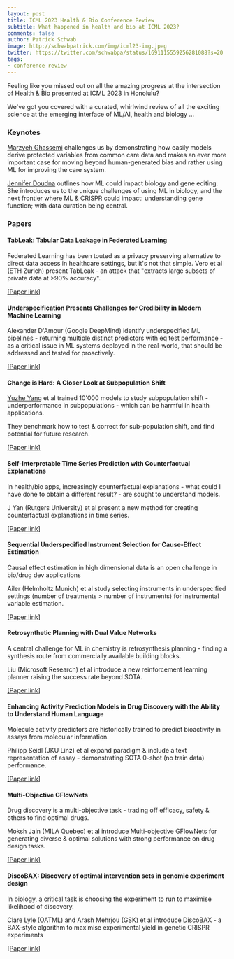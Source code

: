 ```yaml
---
layout: post
title: ICML 2023 Health & Bio Conference Review
subtitle: What happened in health and bio at ICML 2023?
comments: false
author: Patrick Schwab
image: http://schwabpatrick.com/img/icml23-img.jpeg
twitter: https://twitter.com/schwabpa/status/1691115559256281088?s=20
tags:
- conference review
---
```

Feeling like you missed out on all the amazing progress at the intersection of Health & Bio presented at ICML 2023 in Honolulu?

We've got you covered with a curated, whirlwind review of all the exciting science at the emerging interface of ML/AI, health and biology ...

<h3>Keynotes</h3>

<a href="https://healthyml.org/">Marzyeh Ghassemi</a> challenges us by demonstrating how easily models derive protected variables from common care data and makes an ever more important case for moving beyond human-generated bias and rather using ML for improving the care system.

<div class="gallery">
<galleryitem src="http://schwabpatrick.com/img/icml2023/mg1.jpeg"></galleryitem> 
<galleryitem src="http://schwabpatrick.com/img/icml2023/mg2.jpeg"></galleryitem>
<galleryitem src="http://schwabpatrick.com/img/icml2023/mg3.jpeg"></galleryitem>
<galleryitem src="http://schwabpatrick.com/img/icml2023/mg4.jpeg"></galleryitem>
</div>

<a href="https://vcresearch.berkeley.edu/faculty/jennifer-doudna">Jennifer Doudna</a> outlines how ML could impact biology and gene editing. She introduces us to the unique challenges of using ML in biology, and the next frontier where ML & CRISPR could impact: understanding gene function; with data curation being central.

<div class="gallery">
<galleryitem src="http://schwabpatrick.com/img/icml2023/jd1.jpeg"></galleryitem> 
<galleryitem src="http://schwabpatrick.com/img/icml2023/jd2.jpeg"></galleryitem>
<galleryitem src="http://schwabpatrick.com/img/icml2023/jd3.jpeg"></galleryitem>
<galleryitem src="http://schwabpatrick.com/img/icml2023/jd4.jpeg"></galleryitem>
</div>

<h3>Papers</h3>

<h4>TabLeak: Tabular Data Leakage in Federated Learning</h4>

Federated Learning has been touted as a privacy preserving alternative to direct data access in healthcare settings, but it's not that simple.
Vero et al (ETH Zurich) present TabLeak - an attack that "extracts large subsets of private data at >90% accuracy".

<a href="https://proceedings.mlr.press/v202/vero23a.html">[Paper link]</a>

<div class="gallery">
<galleryitem src="http://schwabpatrick.com/img/icml2023/fl1.jpeg"></galleryitem> 
<galleryitem src="http://schwabpatrick.com/img/icml2023/fl2.jpeg"></galleryitem>
</div>

<h4>Underspecification Presents Challenges for Credibility in Modern Machine Learning</h4>

Alexander D'Amour (Google DeepMind) identify underspecified ML pipelines - returning multiple distinct predictors with eq test performance - as a critical issue in ML systems deployed in the real-world, that should be addressed and tested for proactively.

<a href="https://jmlr.org/papers/v23/20-1335.html">[Paper link]</a>

<div class="gallery">
<galleryitem src="http://schwabpatrick.com/img/icml2023/us1.jpeg"></galleryitem> 
<galleryitem src="http://schwabpatrick.com/img/icml2023/us2.jpeg"></galleryitem>
<galleryitem src="http://schwabpatrick.com/img/icml2023/us3.jpeg"></galleryitem>
</div>


<h4>Change is Hard: A Closer Look at Subpopulation Shift</h4>

<a href="https://www.mit.edu/~yuzhe/">Yuzhe Yang</a> et al trained 10'000 models to study subpopulation shift - underperformance in subpopulations - which can be harmful in health  applications.

They benchmark how to test & correct for sub-population shift, and find potential for future research.

<a href="https://arxiv.org/abs/2302.12254">[Paper link]</a>

<div class="gallery">
<galleryitem src="http://schwabpatrick.com/img/icml2023/sp1.jpeg"></galleryitem> 
<galleryitem src="http://schwabpatrick.com/img/icml2023/sp2.jpeg"></galleryitem>
<galleryitem src="http://schwabpatrick.com/img/icml2023/sp3.jpeg"></galleryitem>
<galleryitem src="http://schwabpatrick.com/img/icml2023/sp4.jpeg"></galleryitem>
</div>


<h4>Self-Interpretable Time Series Prediction with Counterfactual Explanations</h4>

In health/bio apps, increasingly counterfactual explanations - what could I have done to obtain a different result? - are sought to understand models.

J Yan (Rutgers University) et al present a new method for creating counterfactual explanations in time series.

<a href="https://arxiv.org/abs/2306.06024">[Paper link]</a>

<div class="gallery">
<galleryitem src="http://schwabpatrick.com/img/icml2023/ce1.jpeg"></galleryitem> 
<galleryitem src="http://schwabpatrick.com/img/icml2023/ce2.jpeg"></galleryitem>
<galleryitem src="http://schwabpatrick.com/img/icml2023/ce3.jpeg"></galleryitem>
<galleryitem src="http://schwabpatrick.com/img/icml2023/ce4.jpeg"></galleryitem>
</div>

<h4>Sequential Underspecified Instrument Selection for Cause-Effect Estimation</h4>

Causal effect estimation in high dimensional data is an open challenge in bio/drug dev applications

Ailer (Helmholtz Munich) et al study selecting instruments in underspecified settings (number of treatments > number of instruments) for instrumental variable estimation.

<a href="https://arxiv.org/abs/2302.05684">[Paper link]</a>

<div class="gallery">
<galleryitem src="http://schwabpatrick.com/img/icml2023/sc1.jpeg"></galleryitem> 
<galleryitem src="http://schwabpatrick.com/img/icml2023/sc2.jpeg"></galleryitem>
<galleryitem src="http://schwabpatrick.com/img/icml2023/sc3.jpeg"></galleryitem>
</div>


<h4>Retrosynthetic Planning with Dual Value Networks</h4>

A central challenge for ML in chemistry is retrosynthesis planning - finding a synthesis route from commercially available building blocks.

Liu (Microsoft Research) et al introduce a new reinforcement learning planner raising the success rate beyond SOTA.

<a href="https://arxiv.org/abs/2301.13755">[Paper link]</a>

<div class="gallery">
<galleryitem src="http://schwabpatrick.com/img/icml2023/rs1.jpeg"></galleryitem> 
<galleryitem src="http://schwabpatrick.com/img/icml2023/rs2.jpeg"></galleryitem>
<galleryitem src="http://schwabpatrick.com/img/icml2023/rs3.jpeg"></galleryitem>
<galleryitem src="http://schwabpatrick.com/img/icml2023/rs4.jpeg"></galleryitem>
</div>


<h4>Enhancing Activity Prediction Models in Drug Discovery with the Ability to Understand Human Language</h4>

Molecule activity predictors are historically trained to predict bioactivity in assays from molecular information.

Philipp Seidl (JKU Linz) et al expand paradigm & include a text representation of assay - demonstrating SOTA 0-shot (no train data) performance.

<a href="https://arxiv.org/abs/2303.03363">[Paper link]</a>

<div class="gallery">
<galleryitem src="http://schwabpatrick.com/img/icml2023/ap1.jpeg"></galleryitem> 
<galleryitem src="http://schwabpatrick.com/img/icml2023/ap2.jpeg"></galleryitem>
<galleryitem src="http://schwabpatrick.com/img/icml2023/ap3.jpeg"></galleryitem>
<galleryitem src="http://schwabpatrick.com/img/icml2023/ap4.jpeg"></galleryitem>
</div>

<h4>Multi-Objective GFlowNets</h4>

Drug discovery is a multi-objective task - trading off efficacy, safety & others to find optimal drugs.

Moksh Jain (MILA Quebec) et al introduce Multi-objective GFlowNets for generating diverse & optimal solutions with strong performance on drug design tasks.

<a href="https://arxiv.org/abs/2210.12765">[Paper link]</a>

<div class="gallery">
<galleryitem src="http://schwabpatrick.com/img/icml2023/mo1.jpeg"></galleryitem> 
<galleryitem src="http://schwabpatrick.com/img/icml2023/mo2.jpeg"></galleryitem>
<galleryitem src="http://schwabpatrick.com/img/icml2023/mo3.jpeg"></galleryitem>
<galleryitem src="http://schwabpatrick.com/img/icml2023/mo4.jpeg"></galleryitem>
</div>

<h4>DiscoBAX: Discovery of optimal intervention sets in genomic experiment design</h4>

In biology, a critical task is choosing the experiment to run to maximise likelihood of discovery.

Clare Lyle (OATML) and Arash Mehrjou (GSK) et al introduce DiscoBAX - a BAX-style algorithm to maximise experimental yield in genetic CRISPR experiments

<a href="https://proceedings.mlr.press/v202/lyle23a.html">[Paper link]</a>

<div class="gallery">
<galleryitem src="http://schwabpatrick.com/img/icml2023/db1.jpeg"></galleryitem> 
</div>
